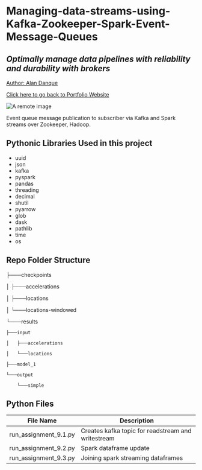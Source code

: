 # Managing-data-streams-using-Kafka-Zookeeper-Spark-Event-Message-Queues

## _Optimally manage data pipelines with reliability and durability with brokers_

<a href="https://www.linkedin.com/in/alandanque"> Author: Alan Danque </a>

<a href="https://adanque.github.io/">Click here to go back to Portfolio Website </a>

![A remote image](https://adanque.github.io/assets/img/Spark.jpg)

Event queue message publication to subscriber via Kafka and Spark streams over Zookeeper, Hadoop.

## Pythonic Libraries Used in this project
- uuid
- json
- kafka
- pyspark
- pandas
- threading
- decimal
- shutil
- pyarrow
- glob
- dask
- pathlib
- time
- os

## Repo Folder Structure

├───checkpoints

│   ├───accelerations

│   ├───locations

│   └───locations-windowed

└───results

    ├───input
	
    │   ├───accelerations
	
    │   └───locations
	
    ├───model_1
	
    └───output
	
        └───simple

## Python Files 

| File Name  | Description |
| ------ | ------ |
| run_assignment_9.1.py | Creates kafka topic for readstream and writestream|
| run_assignment_9.2.py | Spark dataframe update |
| run_assignment_9.3.py | Joining spark streaming dataframes |
